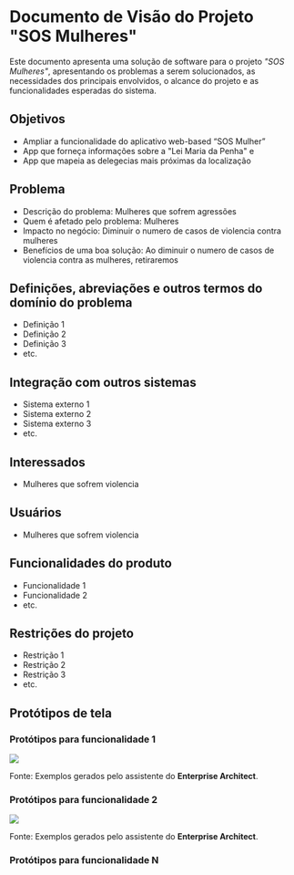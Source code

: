 # Documento de Visão do Projeto "SOS Mulheres"

Este documento apresenta uma solução de software para o projeto *"SOS Mulheres"*, 
apresentando os problemas a serem solucionados, as necessidades dos principais envolvidos, o alcance do projeto e as funcionalidades 
esperadas do sistema.

## Objetivos

* Ampliar a funcionalidade do aplicativo web-based “SOS Mulher” 
* App que forneça informações sobre a "Lei Maria da Penha" e 
* App que mapeia as delegecias mais próximas da localização 

## Problema

* Descrição do problema: Mulheres que sofrem agressões 
* Quem é afetado pelo problema: Mulheres
* Impacto no negócio: Diminuir o numero de casos de violencia contra mulheres
* Benefícios de uma boa solução: Ao diminuir o numero de casos de violencia contra as mulheres, retiraremos

## Definições, abreviações e outros termos do domínio do problema

* Definição 1
* Definição 2
* Definição 3
* etc.

## Integração com outros sistemas

* Sistema externo 1
* Sistema externo 2
* Sistema externo 3
* etc.
 
## Interessados

* Mulheres que sofrem violencia

## Usuários

* Mulheres que sofrem violencia 

## Funcionalidades do produto

* Funcionalidade 1
* Funcionalidade 2
* etc.

## Restrições do projeto

* Restrição 1
* Restrição 2
* Restrição 3
* etc.

## Protótipos de tela

### Protótipos para funcionalidade 1

![](proto1.png)

Fonte: Exemplos gerados pelo assistente do **Enterprise Architect**.

### Protótipos para funcionalidade 2

![](proto2.png)

Fonte: Exemplos gerados pelo assistente do **Enterprise Architect**.

### Protótipos para funcionalidade N
